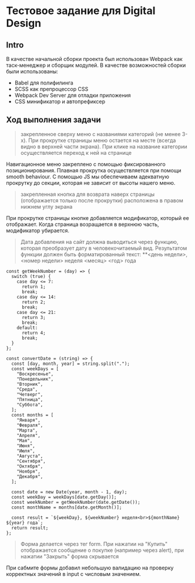 # Тестовое задание для Digital Design

## Intro

В качестве начальной сборки проекта был использован Webpack как таск-менеджер и сборщик модулей. В качестве возможностей сборки были использованы:

- Babel для полифилинга
- SCSS как препроцессор CSS
- Webpack Dev Server для отладки приложения
- CSS минификатор и автопрефиксер

## Ход выполнения задачи

> закрепленное сверху меню с названиями категорий (не менее 3-х). При прокрутке страницы меню остается на месте (всегда видно в верхней части экрана). При клике на название категории осуществляется переход к ней на странице

Навигационное меню закреплено с помощью фиксированного позиционирования. Плавная прокрутка осуществляется при помощи smooth behaviour. С помощью JS мы обеспечиваем адекватную прокрутку до секции, которая не зависит от высоты нашего меню.

> закрепленная кнопка для возврата наверх страницы (отображается только после прокрутки) расположена в правом нижнем углу экрана

При прокрутке страницы кнопке добавляется модификатор, который ее отображает. Когда страница возращается в верхнюю часть, модификатор убирается.

> Дата добавления на сайт должна выводиться через функцию, которая преобразует дату в человекочитаемый вид. Результатом функции должен быть форматированный текст: \*\*<день недели>, <номер недели> неделя <месяц> <год> года

```
const getWeekNumber = (day) => {
  switch (true) {
    case day <= 7:
      return 1;
      break;
    case day <= 14:
      return 2;
      break;
    case day <= 21:
      return 3;
      break;
    default:
      return 4;
      break;
  }
};

const convertDate = (string) => {
  const [day, month, year] = string.split(".");
  const weekDays = [
    "Воскресенье",
    "Понедельник",
    "Вторник",
    "Среда",
    "Четверг",
    "Пятница",
    "Суббота",
  ];
  const months = [
    "Января",
    "Февраля",
    "Марта",
    "Апреля",
    "Мая",
    "Июня",
    "Июля",
    "Августа",
    "Сентября",
    "Октября",
    "Ноября",
    "Декабря",
  ];

  const date = new Date(year, month - 1, day);
  const weekDay = weekDays[date.getDay()];
  const weekNumber = getWeekNumber(date.getDate());
  const monthName = months[date.getMonth()];

  const result = `${weekDay}, ${weekNumber} неделя<br>${monthName} ${year} года`;
  return result;
};
```

> Форма делается через тег form. При нажатии на "Купить" отображается сообщение о покупке (например через alert), при нажатии "Закрыть" форма скрывается

При сабмите формы добавил небольшую валидацию на проверку корректных значений в input с числовым значением.
